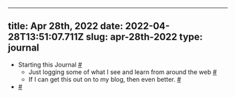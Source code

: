 
---
title: Apr 28th, 2022 
date: 2022-04-28T13:51:07.711Z
slug: apr-28th-2022
type: journal
---
* Starting this Journal [#](#627a64fa-f74d-4b28-9dec-bbcef011724c)
  * Just logging some of what I see and learn from around the web [#](#627a64fa-3e67-444b-990b-287ff8aa1f95)
  * If I can get this out on to my blog, then even better. [#](#627a64fa-910e-4cb0-a963-145d94cfbd87)
*  [#](#627a64fa-c51c-46d0-be31-c7c174667e93)

